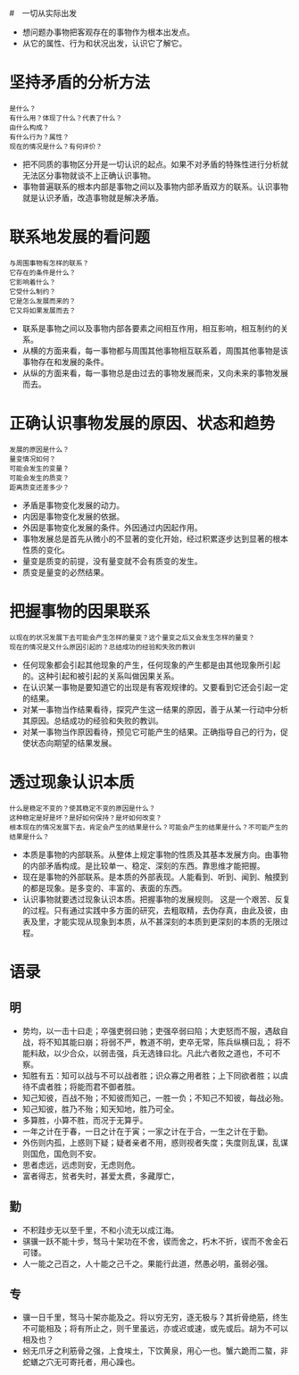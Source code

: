 #　一切从实际出发
- 想问题办事物把客观存在的事物作为根本出发点。
- 从它的属性、行为和状况出发，认识它了解它。
# 坚持矛盾的分析方法
```
是什么？
有什么用？体现了什么？代表了什么？
由什么构成？
有什么行为？属性？
现在的情况是什么？有何评价？
```
- 把不同质的事物区分开是一切认识的起点。如果不对矛盾的特殊性进行分析就无法区分事物就谈不上正确认识事物。
- 事物普遍联系的根本内部是事物之间以及事物内部矛盾双方的联系。认识事物就是认识矛盾，改造事物就是解决矛盾。
# 联系地发展的看问题
```
与周围事物有怎样的联系？
它存在的条件是什么？
它影响着什么？
它受什么制约？
它是怎么发展而来的？
它又将如果发展而去？
```
- 联系是事物之间以及事物内部各要素之间相互作用，相互影响，相互制约的关系。
- 从横的方面来看，每一事物都与周围其他事物相互联系着，周围其他事物是该事物存在和发展的条件。
- 从纵的方面来看，每一事物总是由过去的事物发展而来，又向未来的事物发展而去。
#  正确认识事物发展的原因、状态和趋势
```
发展的原因是什么？
量变情况如何？
可能会发生的变量？
可能会发生的质变？
距离质变还差多少？
```
- 矛盾是事物变化发展的动力。
- 内因是事物变化发展的依据。
- 外因是事物变化发展的条件。外因通过内因起作用。
- 事物发展总是首先从微小的不显著的变化开始，经过积累逐步达到显著的根本性质的变化。
- 量变是质变的前提，没有量变就不会有质变的发生。
- 质变是量变的必然结果。
# 把握事物的因果联系
```
以现在的状况发展下去可能会产生怎样的量变？这个量变之后又会发生怎样的量变？
现在的情况是又什么原因引起的？总结成功的经验和失败的教训
```
- 任何现象都会引起其他现象的产生，任何现象的产生都是由其他现象所引起的。这种引起和被引起的关系叫做因果关系。
- 在认识某一事物是要知道它的出现是有客观规律的。又要看到它还会引起一定的结果。
- 对某一事物当作结果看待，探究产生这一结果的原因，善于从某一行动中分析其原因。总结成功的经验和失败的教训。
- 对某一事物当作原因看待，预见它可能产生的结果。正确指导自己的行为，促使状态向期望的结果发展。
# 透过现象认识本质
```
什么是稳定不变的？使其稳定不变的原因是什么？
这种稳定是好是坏？是好如何保持？是坏如何改变？
根本现在的情况发展下去，肯定会产生的结果是什么？可能会产生的结果是什么？不可能产生的结果是什么？
```
- 本质是事物的内部联系。从整体上规定事物的性质及其基本发展方向。由事物的内部矛盾构成。是比较单一、稳定、深刻的东西。靠思维才能把握。
- 现在是事物的外部联系。是本质的外部表现。人能看到、听到、闻到、触摸到的都是现象。是多变的、丰富的、表面的东西。
- 认识事物就要透过现象认识本质。把握事物的发展规则。
这是一个艰苦、反复的过程。只有通过实践中多方面的研究，去粗取精，去伪存真，由此及彼，由表及里，才能实现从现象到本质，从不甚深刻的本质到更深刻的本质的无限过程。

# 语录
## 明
- 势均，以一击十曰走；卒强吏弱曰驰；吏强卒弱曰陷；大吏怒而不服，遇敌自战，将不知其能曰崩；将弱不严，教道不明，吏卒无常，陈兵纵横曰乱；
将不能料敌，以少合众，以弱击强，兵无选锋曰北。凡此六者败之道也，不可不察。
- 知胜有五：知可以战与不可以战者胜；识众寡之用者胜；上下同欲者胜；以虞待不虞者胜；将能而君不御者胜。 
- 知己知彼，百战不殆；不知彼而知己，一胜一负；不知己不知彼，每战必殆。
- 知己知彼，胜乃不殆；知天知地，胜乃可全。
- 多算胜，小算不胜，而况于无算乎。
- 一年之计在于春，一日之计在于寅；一家之计在于合，一生之计在于勤。
- 外伤则内孤，上惑则下疑；疑者亲者不用，惑则视者失度；失度则乱谋，乱谋则国危，国危则不安。
- 思者虑远，远虑则安，无虑则危。
- 富者得志，贫者失时，甚爱太费，多藏厚亡，
## 勤
- 不积跬步无以至千里，不和小流无以成江海。
- 骐骥一跃不能十步，驽马十架功在不舍，锲而舍之，朽木不折，锲而不舍金石可镂。
- 人一能之己百之，人十能之己千之。果能行此道，然愚必明，虽弱必强。
## 专
- 骥一日千里，驽马十架亦能及之。将以穷无穷，逐无极与？其折骨绝筋，终生不可能相及；将有所止之，则千里虽远，亦或迟或速，或先或后。胡为不可以相及也？
- 蚓无爪牙之利筋骨之强，上食埃土，下饮黄泉，用心一也。蟹六跪而二螯，非蛇蟮之穴无可寄托者，用心躁也。
